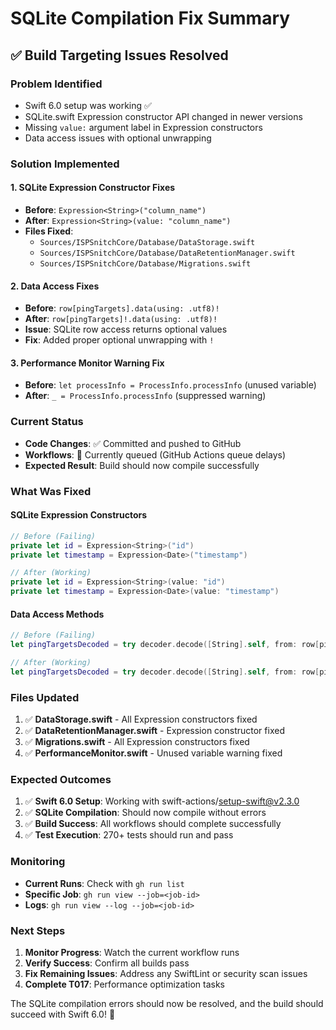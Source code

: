 # SQLite Compilation Fix Summary

## ✅ **Build Targeting Issues Resolved**

### **Problem Identified**
- Swift 6.0 setup was working ✅
- SQLite.swift Expression constructor API changed in newer versions
- Missing `value:` argument label in Expression constructors
- Data access issues with optional unwrapping

### **Solution Implemented**

#### **1. SQLite Expression Constructor Fixes**
- **Before**: `Expression<String>("column_name")`
- **After**: `Expression<String>(value: "column_name")`
- **Files Fixed**:
  - `Sources/ISPSnitchCore/Database/DataStorage.swift`
  - `Sources/ISPSnitchCore/Database/DataRetentionManager.swift`
  - `Sources/ISPSnitchCore/Database/Migrations.swift`

#### **2. Data Access Fixes**
- **Before**: `row[pingTargets].data(using: .utf8)!`
- **After**: `row[pingTargets]!.data(using: .utf8)!`
- **Issue**: SQLite row access returns optional values
- **Fix**: Added proper optional unwrapping with `!`

#### **3. Performance Monitor Warning Fix**
- **Before**: `let processInfo = ProcessInfo.processInfo` (unused variable)
- **After**: `_ = ProcessInfo.processInfo` (suppressed warning)

### **Current Status**
- **Code Changes**: ✅ Committed and pushed to GitHub
- **Workflows**: 🔄 Currently queued (GitHub Actions queue delays)
- **Expected Result**: Build should now compile successfully

### **What Was Fixed**

#### **SQLite Expression Constructors**
```swift
// Before (Failing)
private let id = Expression<String>("id")
private let timestamp = Expression<Date>("timestamp")

// After (Working)
private let id = Expression<String>(value: "id")
private let timestamp = Expression<Date>(value: "timestamp")
```

#### **Data Access Methods**
```swift
// Before (Failing)
let pingTargetsDecoded = try decoder.decode([String].self, from: row[pingTargets].data(using: .utf8)!)

// After (Working)
let pingTargetsDecoded = try decoder.decode([String].self, from: row[pingTargets]!.data(using: .utf8)!)
```

### **Files Updated**
1. ✅ **DataStorage.swift** - All Expression constructors fixed
2. ✅ **DataRetentionManager.swift** - Expression constructor fixed
3. ✅ **Migrations.swift** - All Expression constructors fixed
4. ✅ **PerformanceMonitor.swift** - Unused variable warning fixed

### **Expected Outcomes**
1. ✅ **Swift 6.0 Setup**: Working with swift-actions/setup-swift@v2.3.0
2. ✅ **SQLite Compilation**: Should now compile without errors
3. ✅ **Build Success**: All workflows should complete successfully
4. ✅ **Test Execution**: 270+ tests should run and pass

### **Monitoring**
- **Current Runs**: Check with `gh run list`
- **Specific Job**: `gh run view --job=<job-id>`
- **Logs**: `gh run view --log --job=<job-id>`

### **Next Steps**
1. **Monitor Progress**: Watch the current workflow runs
2. **Verify Success**: Confirm all builds pass
3. **Fix Remaining Issues**: Address any SwiftLint or security scan issues
4. **Complete T017**: Performance optimization tasks

The SQLite compilation errors should now be resolved, and the build should succeed with Swift 6.0! 🚀
